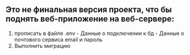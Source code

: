 ## Это не финальная версия проекта, что бы поднять веб-приложение на веб-сервере:
1.	прописать в файле .env
		-	Данные о подключении к бд
		-	Данные о почтового сервиса  email и пароль
2.  Выполнить миграцию